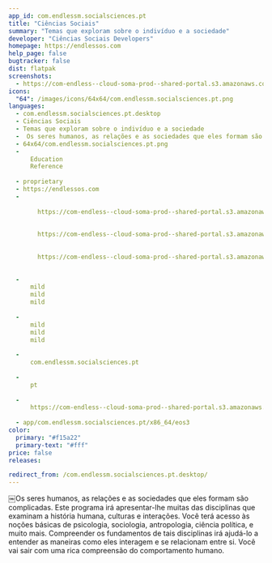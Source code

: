 ```yaml
---
app_id: com.endlessm.socialsciences.pt
title: "Ciências Sociais"
summary: "Temas que exploram sobre o indivíduo e a sociedade"
developer: "Ciências Sociais Developers"
homepage: https://endlessos.com
help_page: false
bugtracker: false
dist: flatpak
screenshots:
  - https://com-endless--cloud-soma-prod--shared-portal.s3.amazonaws.com/apps.301.screenshots.c088d293-71c6-4d9c-800f-3e8c1c7aba08_201810232130124141.png
icons:
  "64": /images/icons/64x64/com.endlessm.socialsciences.pt.png
languages:
  - com.endlessm.socialsciences.pt.desktop
  - Ciências Sociais
  - Temas que exploram sobre o indivíduo e a sociedade
  - ￼Os seres humanos, as relações e as sociedades que eles formam são complicadas. Este programa irá apresentar-lhe muitas das disciplinas que examinam a história humana, culturas e interações. Você terá acesso às noções básicas de psicologia, sociologia, antropologia, ciência política, e muito mais. Compreender os fundamentos de tais disciplinas irá ajudá-lo a entender as maneiras como eles interagem e se relacionam entre si. Você vai sair com uma rica compreensão do comportamento humano.
  - 64x64/com.endlessm.socialsciences.pt.png
  - 
      Education
      Reference
    
  - proprietary
  - https://endlessos.com
  - 
      
        https://com-endless--cloud-soma-prod--shared-portal.s3.amazonaws.com/apps.301.screenshots.c088d293-71c6-4d9c-800f-3e8c1c7aba08_201810232130124141.png
      
      
        https://com-endless--cloud-soma-prod--shared-portal.s3.amazonaws.com/apps.301.screenshots.7e1760c2-6001-4966-9cc7-b105de81cd17_201810232130124141.png
      
      
        https://com-endless--cloud-soma-prod--shared-portal.s3.amazonaws.com/apps.301.screenshots.d31c888a-2f55-486f-9cf6-a1843399af8a_201810232130124141.png
      
    
  - 
      mild
      mild
      mild
    
  - 
      mild
      mild
      mild
    
  - 
      com.endlessm.socialsciences.pt
    
  - 
      pt
    
  - 
      https://com-endless--cloud-soma-prod--shared-portal.s3.amazonaws.com/app.1439.appCenterThumbnail.3ea4483e-1181-4f67-a4ff-70e61fcc7b80_201810232130903434.jpg
    
  - app/com.endlessm.socialsciences.pt/x86_64/eos3
color:
  primary: "#f15a22"
  primary-text: "#fff"
price: false
releases:

redirect_from: /com.endlessm.socialsciences.pt.desktop/
---
```


<p>￼Os seres humanos, as relações e as sociedades que eles formam são complicadas. Este programa irá apresentar-lhe muitas das disciplinas que examinam a história humana, culturas e interações. Você terá acesso às noções básicas de psicologia, sociologia, antropologia, ciência política, e muito mais. Compreender os fundamentos de tais disciplinas irá ajudá-lo a entender as maneiras como eles interagem e se relacionam entre si. Você vai sair com uma rica compreensão do comportamento humano.</p>